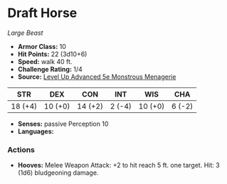 # Draft Horse

*Large* *Beast*

- **Armor Class:** 10
- **Hit Points:** 22 (3d10+6)
- **Speed:** walk 40 ft.
- **Challenge Rating:** 1/4
- **Source:** [Level Up Advanced 5e Monstrous Menagerie](https://www.levelup5e.com)

| STR | DEX | CON | INT | WIS | CHA |
| --- | --- | --- | --- | --- | --- |
| 18 (+4) | 10 (+0) | 14 (+2) | 2 (-4) | 10 (+0) | 6 (-2) |

- **Senses:** passive Perception 10
- **Languages:** 
### Actions
- **Hooves:** Melee Weapon Attack: +2 to hit  reach 5 ft.  one target. Hit: 3 (1d6) bludgeoning damage.

